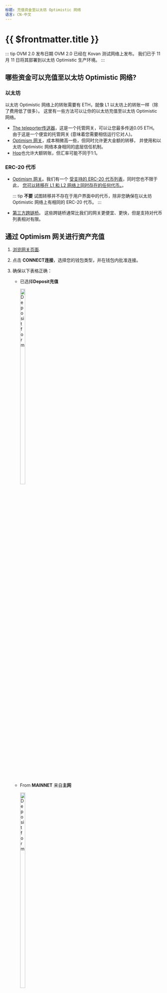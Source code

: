 ```yaml
---
标题: 充值资金至以太坊 Optimistic 网络
语言: CN-中文
---
```


# {{ $frontmatter.title }}

::: tip
 OVM 2.0 发布日期
OVM 2.0 已经在 Kovan 测试网络上发布。
我们已于 11 月 11 日将其部署到以太坊 Optimistic 生产环境。
:::

## 哪些资金可以充值至以太坊 Optimistic 网络?

### 以太坊

以太坊 Optimistic 网络上的转账需要有 ETH，就像 L1 以太坊上的转账一样（除了费用低了很多）。
这里有一些方法可以让你的以太坊充值至以太坊 Optimistic 网络。

* [The teleporter传送器](https://portr.xyz/)，这是一个托管网关，可以让您最多传送0.05 ETH。
 由于这是一个便宜的托管网关 (意味着您需要相信运行它对人)。
* [ Optimism 网关](https://gateway.optimism.io/)，成本稍微高一些，但同时允许更大金额的转移，
  并使用和以太坊 Optimistic 网络本身相同的底层信任机制。
* [Hop](https://app.hop.exchange/send?token=ETH&sourceNetwork=ethereum&destNetwork=optimism)也允许大额转账，但汇率可能不同于1:1。


### ERC-20 代币

* [Optimism 网关](https://gateway.optimism.io/)。我们有一个 [受支持的 ERC-20 代币列表](https://static.optimism.io/optimism.tokenlist.json)，同时您也不限于此，
 [您可以转移在 L1 和 L2 网络上同时存在的任何代币。](https://optimismpbc.medium.com/arbitrary-token-bridging-d552f6bef694)。

  ::: tip
   **不要** 试图转移并不存在于用户界面中的代币，除非您确保在以太坊 Optimistic 网络上有相同的 ERC-20 代币。 :::

* [第三方跨链桥](https://www.optimism.io/apps/bridges)。 这些跨链桥通常比我们的网关更便宜、更快，但是支持对代币列表相对有限。


## 通过 Optimism 网关进行资产充值

1. [浏览网关页面](https://gateway.optimism.io/).
2. 点击 **CONNECT连接**，选择您的钱包类型，并在钱包内批准连接。
3. 确保以下表格正确：

   * 已选择**Deposit充值** 
    
     <div style="display:inline-block">
     <img src="../../assets/docs/users/getting-started/deposit-form-a.png" alt="Deposit form" width="40%" style="float:left">
     </div>

   * From **MAINNET** 来自**主网**
     <div style="display:inline-block">
     <img src="../../assets/docs/users/getting-started/deposit-form-b.png" alt="Deposit form" width="40%" style="float:left">
     </div>

   * 该资产是您希望存入以太坊 Optimistic 网络的资产。

     <div style="display:inline-block">
     <img src="../../assets/docs/users/getting-started/deposit-form-c.png" alt="Deposit form" width="40%" style="float:left">
     </div>

   * 设置您账户中希望充值对数额，如果您希望存入全部资金，请点击 **MAX** 。

     <div style="display:inline-block">
     <img src="../../assets/docs/users/getting-started/deposit-form-d.png" alt="Deposit form" width="40%" style="float:left">
     </div>      

4. 点击 **DEPOSIT**。
5. 再次点击 **DEPOSIT** 确认。
6. 在钱包中确认交易，等待交易确认后即可将 ETH 存入 以太坊 Optimistic 网络。
7. [浏览此处](https://chainid.link/?network=optimism) 并点击**connect连接** 将以太坊 Optimistic 网络添加到您的钱包。 
    您需要在钱包中批准添加的动作。 Metamask 小狐狸钱包的网络通知如下图， 其他钱包应该也是类似的。

      <div style="display:inline-block">
      <img src="../../assets/docs/users/getting-started/add-net-metamask.png" alt="MetaMask add network notification" width="40%" style="float:left">
      </div>   